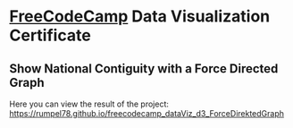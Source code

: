 # [FreeCodeCamp](https://www.freecodecamp.com) Data Visualization Certificate
##  Show National Contiguity with a Force Directed Graph

Here you can view the result of the project: https://rumpel78.github.io/freecodecamp_dataViz_d3_ForceDirektedGraph
